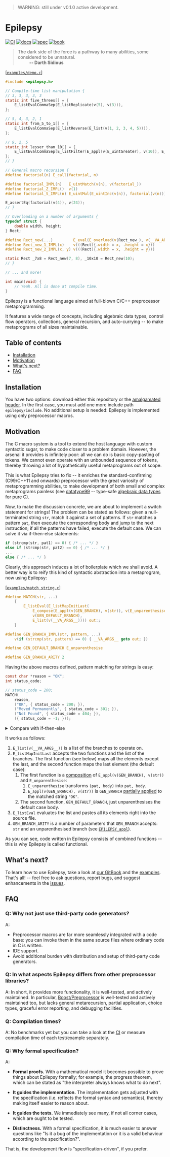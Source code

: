 > WARNING: still under v0.1.0 active development.

# Epilepsy

[![CI](https://github.com/Hirrolot/epilepsy/workflows/C/C++%20CI/badge.svg)](https://github.com/Hirrolot/epilepsy/actions)
[![docs](https://img.shields.io/badge/docs-readthedocs.io-blue)](https://epilepsy.readthedocs.io/en/latest/)
[![spec](https://img.shields.io/badge/spec-PDF-green)](https://github.com/Hirrolot/epilepsy/blob/master/spec/spec.pdf)
[![book](https://img.shields.io/badge/book-gitbook.io-pink)](https://hirrolot.gitbook.io/epilepsy/)

> The dark side of the force is a pathway to many abilities, some considered to be unnatural.<br>&emsp; &emsp; <b>-- Darth Sidious</b>

[[`examples/demo.c`](examples/demo.c)]
```c
#include <epilepsy.h>

// Compile-time list manipulation {
// 3, 3, 3, 3, 3
static int five_threes[] = {
    E_listEvalCommaSep(E_listReplicate(v(5), v(3))),
};

// 5, 4, 3, 2, 1
static int from_5_to_1[] = {
    E_listEvalCommaSep(E_listReverse(E_list(v(1, 2, 3, 4, 5)))),
};

// 9, 2, 5
static int lesser_than_10[] = {
    E_listEvalCommaSep(E_listFilter(E_appl(v(E_uintGreater), v(10)), E_list(v(9, 2, 11, 13, 5)))),
};
// }

// General macro recursion {
#define factorial(n) E_call(factorial, n)

#define factorial_IMPL(n)   E_uintMatch(v(n), v(factorial_))
#define factorial_Z_IMPL()  v(1)
#define factorial_S_IMPL(n) E_uintMul(E_uintInc(v(n)), factorial(v(n)))

E_assertEq(factorial(v(4)), v(24));
// }

// Overloading on a number of arguments {
typedef struct {
    double width, height;
} Rect;

#define Rect_new(...)         E_eval(E_overload(v(Rect_new_), v(__VA_ARGS__)))
#define Rect_new_1_IMPL(x)    v(((Rect){.width = x, .height = x}))
#define Rect_new_2_IMPL(x, y) v(((Rect){.width = x, .height = y}))

static Rect _7x8 = Rect_new(7, 8), _10x10 = Rect_new(10);
// }

// ... and more!

int main(void) {
    // Yeah. All is done at compile time.
}
```

Epilepsy is a functional language aimed at full-blown C/C++ preprocessor metaprogramming.

It features a wide range of concepts, including algebraic data types, control flow operators, collections, general recursion, and auto-currying -- to make metaprograms of all sizes maintainable.

## Table of contents

 - [Installation](#installation)
 - [Motivation](#motivation)
 - [What's next?](#whats-next)
 - [FAQ](#faq)

## Installation

You have two options: download either this repository or the [amalgamated header](https://github.com/Hirrolot/epilepsy-amalgamation). In the first case, you must add one more include path `epilepsy/include`. No additional setup is needed: Epilepsy is implemented using only preprocessor macros.

## Motivation

The C macro system is a tool to extend the host language with custom syntactic sugar, to make code closer to a problem domain. However, the arsenal it provides is infinitely poor: all we can do is basic copy-pasting of tokens. We cannot even operate with an unbounded sequence of tokens, thereby throwing a lot of hypothetically useful metaprograms out of scope.

This is what Epilepsy tries to fix -- it enriches the standard-confirming (C99/C++11 and onwards) preprocessor with the great variosity of metaprogramming abilities, to make development of both small and complex metaprograms painless (see [datatype99] -- type-safe [algebraic data types] for pure C).

Now, to make the discussion concrete, we are about to implement a switch statement for strings! The problem can be stated as follows: given a null-terminated string `str`, match it against a set of patterns. If `str` matches a pattern `pat`, then execute the corresponding body and jump to the next instruction; if all the patterns have failed, execute the default case. We can solve it via if-then-else statements:

```c
if (strcmp(str, pat1) == 0) { /* ... */ }
else if (strcmp(str, pat2) == 0) { /* ... */ }
...
else { /* ... */ }
```

Clearly, this approach induces a lot of boilerplate which we shall avoid. A better way is to reify this kind of syntactic abstraction into a metaprogram, now using Epilepsy:

[[`examples/match_string.c`](examples/match_string.c)]
```c
#define MATCH(str, ...)                                                                            \
    {                                                                                              \
        E_listEval(E_listMapInitLast(                                                              \
            E_compose(E_appl(v(GEN_BRANCH), v(str)), v(E_unparenthesise)),                         \
            v(GEN_DEFAULT_BRANCH),                                                                 \
            E_list(v(__VA_ARGS__)))) out:;                                                         \
    }

#define GEN_BRANCH_IMPL(str, pattern, ...)                                                         \
    v(if (strcmp(str, pattern) == 0) { __VA_ARGS__ goto out; })

#define GEN_DEFAULT_BRANCH E_unparenthesise

#define GEN_BRANCH_ARITY 2
```

Having the above macros defined, pattern matching for strings is easy:

```c
const char *reason = "OK";
int status_code;

// status_code = 200;
MATCH(
    reason,
    ("OK", { status_code = 200; }),
    ("Moved Permanently", { status_code = 301; }),
    ("Not Found", { status_code = 404; }),
    ({ status_code = -1; }));
```

<details>
    <summary>Compare with if-then-else</summary>

```c
if (strcmp(reason, "OK") == 0) { status_code = 200; }
else if (strcmp(reason, "Moved Permanently") == 0) { status_code = 301; }
else if (strcmp(reason, "Not Found") == 0) { status_code = 404; }
else { status_code = -1; }
```

</details>

It works as follows:

 1. `E_list(v(__VA_ARGS__))` is a list of the branches to operate on.
 2. `E_listMapInitLast` accepts the two functions and the list of the branches. The first function (see below) maps all the elements except the last, and the second function maps the last element (the default case):
    1. The first function is a [composition] of `E_appl(v(GEN_BRANCH), v(str))` and `E_unparenthesise`:
       1. `E_unparenthesise` transforms `(pat, body)` into `pat, body`.
       2. `E_appl(v(GEN_BRANCH), v(str))` is `GEN_BRANCH` [partially applied] to the matched string `"OK"`.
    2. The second function, `GEN_DEFAULT_BRANCH`, just unparenthesises the default case body.
 3. `E_listEval` evaluates the list and pastes all its elements right into the source file.
 4. `GEN_BRANCH_ARITY` is a number of parameters that `GEN_BRANCH` accepts: `str` and an unparenthesised branch (see [`EPILEPSY_appl`](https://epilepsy.readthedocs.io/en/latest/lang.html#c.EPILEPSY_appl)).

As you can see, code written in Epilepsy consists of combined functions -- this is why Epilepsy is called functional.

[datatype99]: https://github.com/Hirrolot/datatype99
[algebraic data types]: https://en.wikipedia.org/wiki/Algebraic_data_type
[composition]: https://en.wikipedia.org/wiki/Function_composition
[partially applied]: https://en.wikipedia.org/wiki/Partial_application

## What's next?

To learn how to use Epilepsy, take a look at [our GitBook] and the [examples](examples/). That's all! -- feel free to ask questions, report bugs, and suggest enhancements in the [issues].

[our GitBook]: https://hirrolot.gitbook.io/epilepsy/
[issues]: https://github.com/Hirrolot/epilepsy/issues

## FAQ

### Q: Why not just use third-party code generators?

A:

 - Preprocessor macros are far more seamlessly integrated with a code base: you can invoke them in the same source files where ordinary code in C is written.
 - IDE support.
 - Avoid additional burden with distribution and setup of third-party code generators.

### Q: In what aspects Epilepsy differs from other preprocessor libraries?

A: In short, it provides more functionality, it is well-tested, and actively maintained. In particular, [Boost/Preprocessor] is well-tested and actively maintained too, but lacks general metarecursion, partial application, choice types, graceful error reporting, and debugging facilities.

[Boost/Preprocessor]: http://boost.org/libs/preprocessor

### Q: Compilation times?

A: No benchmarks yet but you can take a look at the [CI] or measure compilation time of each test/example separately.

[CI]: https://github.com/Hirrolot/epilepsy/actions

### Q: Why formal specification?

A:

 - **Formal proofs.** With a mathematical model it becomes possible to prove things about Epilepsy formally; for example, the progress theorem, which can be stated as "the interpreter always knows what to do next".

 - **It guides the implementation.** The implementation gets adjusted with the specification (i.e. reflects the formal syntax and semantics), thereby making itself easier to reason about.

 - **It guides the tests.** We immediately see many, if not all corner cases, which are ought to be tested.

 - **Distinctness.** With a formal specification, it is much easier to answer questions like "Is it a bug of the implementation or it is a valid behaviour according to the specification?".

That is, the development flow is "specification-driven", if you prefer.
